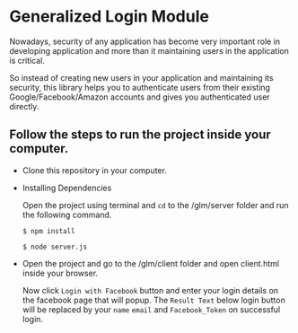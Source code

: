 
# Generalized Login Module #

Nowadays, security of any application has become very important role in developing 
application and more than it maintaining users in the application is critical. 

So instead of creating new users in your application and maintaining its security, 
this library helps you to authenticate users from their existing Google/Facebook/Amazon
accounts and gives you authenticated user directly.


## Follow the steps to run the project inside your computer. ##

* Clone this repository in your computer.

* Installing Dependencies
    
    Open the project using terminal and `cd` to the /glm/server folder and run the following command.

    `$ npm install`

    `$ node server.js`

* Open the project and go to the /glm/client folder and open client.html inside your browser.
    
    Now click `Login with Facebook` button and enter your login details on the facebook page that will popup.
    The `Result Text` below login button will be replaced by your `name` `email` and `Facebook_Token` on successful login.
    
